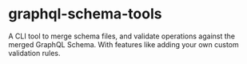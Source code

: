 # graphql-schema-tools
A CLI tool to merge schema files, and validate operations against the merged GraphQL Schema. With features like adding your own custom validation rules.
